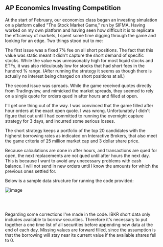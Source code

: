 ## AP Economics Investing Competition


At the start of February, our economics class began an investing simulation on a platform called "The Stock Market Game," run by SIFMA. Having worked on my own platform and having seen how difficult it is to replicate the efficiency of markets, I spent some time digging through the game and looking for an edge. Two things stood out to me:

The first issue was a fixed 7% fee on all short positions. The fact that this value was static meant it didn't capture the short demand of specific stocks. While the value was unreasonably high for most liquid stocks and ETFs, it was also ridiculously low for stocks that had short fees in the hundred % range. (After running the strategy it seems as though there is actually no interest being charged on short positions at all.)

The second issue was spreads. While the game received quotes directly from Tradingview, and mimicked the market spreads, they seemed to rely on a single quote for orders qued in after hours and filled at open. 

I'll get one thing out of the way. I was convinced that the game filled after hour orders at the exact open quote. I was wrong. Unfortunately I didn't figure that out until I had committed to running the overnight capture strategy for 3 days, and incurred some serious losses. 

The short strategy keeps a portfolio of the top 20 candidates with the higherst borrowing rates as indicated on Interactive Brokers, that also meet the game criteria of 25 million market cap and 3 dollar share price. 

Because calculations are done in after hours, and transactions are qued for open, the next replacements are not qued until after hours the next day. This is because I want to avoid any unecessary problems with cash balance. I will not send in new orders until I know the amounts for which the previous ones settled for. 

Below is a sample data structure for running the code provided:

![image](https://user-images.githubusercontent.com/102199762/218278412-e4007e8a-b99d-40a7-971e-2dc3371181f9.png)

</br>
</br>

Regarding some corrections I've made in the code. IBKR short data only includes available to borrow securities. Therefore it's necessary to put together a one time list of all securities before appending new data at the end of each day. Missing values are forward filled, since the assumption is that the borrowing will stay near its current value if the available shares fell to 0. 


